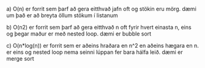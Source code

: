 a) O(n) er forrit sem þarf að gera eitthvað jafn oft og stökin eru mörg. dæmi um það er að breyta öllum stökum í listanum

b) O(n2) er forrit sem þarf að gera eitthvað n oft fyrir hvert einasta n, eins og þegar maður er með nested loop. dæmi er bubble sort

c) O(n*log(n)) er forrit sem er aðeins hraðara en n^2 en aðeins hægara en n. er eins og nested loop nema seinni lúppan fer bara hálfa leið. dæmi er merge sort


